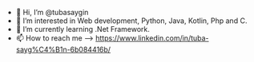 - 👋 Hi, I’m @tubasaygin
- 👀 I’m interested in Web development, Python, Java, Kotlin, Php and C. 
- 🌱 I’m currently learning .Net Framework. 
- 📫 How to reach me --> https://www.linkedin.com/in/tuba-sayg%C4%B1n-6b084416b/

<!---
tubasaygin/tubasaygin is a ✨ special ✨ repository because its `README.md` (this file) appears on your GitHub profile.
You can click the Preview link to take a look at your changes.
--->
